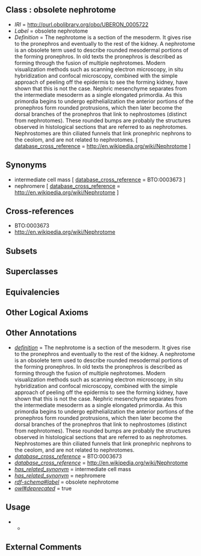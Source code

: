 
## Class : obsolete nephrotome

 * *IRI* = http://purl.obolibrary.org/obo/UBERON_0005722
 * *Label* = obsolete nephrotome
 * *Definition* = The nephrotome is a section of the mesoderm. It gives rise to the pronephros and eventually to the rest of the kidney. A nephrotome is an obsolete term used to describe rounded mesodermal portions of the forming pronephros. In old texts the pronephros is described as forming through the fusion of multiple nephrotomes. Modern visualization methods such as scanning electron microscopy, in situ hybridization and confocal microscopy, combined with the simple approach of peeling off the epidermis to see the forming kidney, have shown that this is not the case. Nephric mesenchyme separates from the intermediate mesoderm as a single elongated primordia. As this primordia begins to undergo epithelialization the anterior portions of the pronephros form rounded protrusions, which then later become the dorsal branches of the pronephros that link to nephrostomes (distinct from nephrotomes). These rounded bumps are probably the structures observed in histological sections that are referred to as nephrotomes. Nephrostomes are thin ciliated funnels that link pronephric nephrons to the ceolom, and are not related to nephrotomes. [ [database_cross_reference](../../ef/oboInOwl#hasDbXref.md) = http://en.wikipedia.org/wiki/Nephrotome ]

## Synonyms

 * intermediate cell mass [ [database_cross_reference](../../ef/oboInOwl#hasDbXref.md) = BTO:0003673 ]
 * nephromere [ [database_cross_reference](../../ef/oboInOwl#hasDbXref.md) = http://en.wikipedia.org/wiki/Nephrotome ]

## Cross-references

 * BTO:0003673
 * http://en.wikipedia.org/wiki/Nephrotome

## Subsets


## Superclasses


## Equivalencies


## Other Logical Axioms


## Other Annotations

 * *[definition](../../IAO/15/IAO_0000115.md)* = The nephrotome is a section of the mesoderm. It gives rise to the pronephros and eventually to the rest of the kidney. A nephrotome is an obsolete term used to describe rounded mesodermal portions of the forming pronephros. In old texts the pronephros is described as forming through the fusion of multiple nephrotomes. Modern visualization methods such as scanning electron microscopy, in situ hybridization and confocal microscopy, combined with the simple approach of peeling off the epidermis to see the forming kidney, have shown that this is not the case. Nephric mesenchyme separates from the intermediate mesoderm as a single elongated primordia. As this primordia begins to undergo epithelialization the anterior portions of the pronephros form rounded protrusions, which then later become the dorsal branches of the pronephros that link to nephrostomes (distinct from nephrotomes). These rounded bumps are probably the structures observed in histological sections that are referred to as nephrotomes. Nephrostomes are thin ciliated funnels that link pronephric nephrons to the ceolom, and are not related to nephrotomes.
 * *[database_cross_reference](../../ef/oboInOwl#hasDbXref.md)* = BTO:0003673
 * *[database_cross_reference](../../ef/oboInOwl#hasDbXref.md)* = http://en.wikipedia.org/wiki/Nephrotome
 * *[has_related_synonym](../../ym/oboInOwl#hasRelatedSynonym.md)* = intermediate cell mass
 * *[has_related_synonym](../../ym/oboInOwl#hasRelatedSynonym.md)* = nephromere
 * *[rdf-schema#label](../../el/rdf-schema#label.md)* = obsolete nephrotome
 * *[owl#deprecated](../../ed/owl#deprecated.md)* = true

## Usage

 * -

## External Comments

